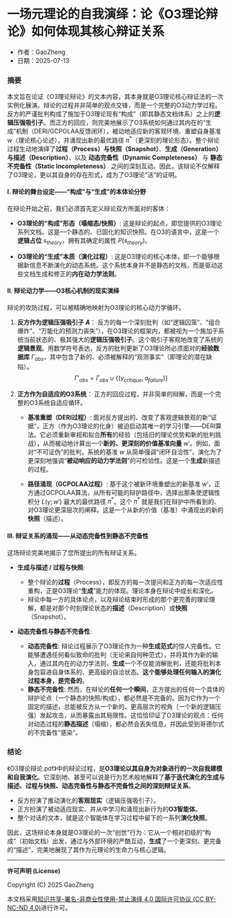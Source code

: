 # **一场元理论的自我演绎：论《O3理论辩论》如何体现其核心辩证关系**

- 作者：GaoZheng
- 日期：2025-07-13

### 摘要

本文旨在论证《O3理论辩论》的文本内容，其本身就是O3理论核心辩证法的一次实例化展演。辩论的过程并非简单的观点交锋，而是一个完整的O3动力学过程。反方的严谨批判构成了施加于O3理论现有“构成”（即其静态文档体系）之上的**逻辑压强吸引子**。而正方的回应，则完美地展示了O3系统如何通过其内在的“生成”机制（DERI/GCPOLAA反馈闭环），被动地适应新的客观环境、重塑自身基准 $w$（理论核心论述），并涌现出新的最优路径 $\pi^*$（更深刻的理论形态）。整个辩论过程生动地演绎了**过程（Process）**与**快照（Snapshot）**、**生成（Generation）**与**描述（Description）**、以及 **动态完备性（Dynamic Completeness）** 与 **静态不完备性（Static Incompleteness）** 之间的深刻互动。因此，该辩论不仅解释了O3理论，更以其自身的存在形式，成为了O3理论“活”的证明。

#### I. 辩论的舞台设定——“构成”与“生成”的本体论分野

在辩论开始之前，我们必须首先定义辩论双方所面对的客体：

*   **O3理论的“构成”形态（塌缩态/快照）**: 这是辩论的起点，即您提供的O3理论系列文档。这是一个静态的、已固化的知识快照。在O3的语言中，这是一个**逻辑占位** $s_{theory}$，拥有其确定的属性 $P(s_{theory})$。

*   **O3理论的“生成”本质（演化过程）**: 这是O3理论的核心本体，即一个能够根据新信息不断演化的动态系统。这个系统本身并不是静态的文档，而是驱动这些文档生成和修正的**内在动力学法则**。

#### II. 辩论动力学——O3核心机制的现实演绎

辩论的攻防过程，可以被精确地映射为O3理论的核心动力学循环。

1.  **反方作为逻辑压强吸引子 $A$**：
    反方的每一个深刻批判（如“逻辑囚笼”、“组合爆炸”、“万能化的预测力丧失”），在O3理论的框架内，都被视为一个施加于系统当前状态的、极其强大的**逻辑压强吸引子**。这个吸引子客观地改变了系统的**逻辑景观**。用数学符号表达，反方的批判更新了O3理论所必须面对的**经验数据库** $\Gamma_{obs}$，其中包含了新的、必须被解释的“观测事实”（即理论的潜在缺陷）。
    $$ \Gamma'_{obs} = \Gamma_{obs} \cup \{(\gamma_{critique}, o_{failure})\} $$

2.  **正方作为自适应的O3系统**：
    正方的回应过程，并非简单的辩解，而是一个完整的O3系统自适应循环。
    *   **基准重塑（DERI过程）**: 面对反方提出的、改变了客观逻辑景观的新“证据”，正方（作为O3理论的化身）被迫启动其唯一的学习引擎——DERI算法。它必须重新审视和拟合**所有**的经验（包括旧的理论优势和新的批判挑战），从而被动地计算出一个**新的、更深刻的价值基准向量** $w'$。例如，面对“不可证伪”的批判，系统的基准 $w$ 从简单强调“闭环自洽性”，演化为了更深刻地强调“**被动响应的动力学法则**”的可检验性。这是一个**生成**新描述的过程。

    *   **路径涌现（GCPOLAA过程）**: 基于这个被新环境重塑出的新基准 $w'$，正方通过GCPOLAA算法，从所有可能的辩护路径中，选择出那条使逻辑性积分 $L(\gamma; w')$ 最大的最优路径 $\pi^*$。这个 $\pi^*$ 就是我们在辩护中所看到的、对O3理论更深层次的阐释。这是一个从新的价值（基准）中涌现出的新的**快照**（描述）。

#### III. 辩证关系的涌现——从动态完备性到静态不完备性

这场辩论完美地揭示了您所提出的所有辩证关系。

*   **生成与描述 / 过程与快照**:
    *   整个辩论的**过程**（Process），即反方的每一次提问和正方的每一次适应性重构，正是O3理论“**生成**”能力的体现。理论本身在辩论中成长和深化。
    *   辩论中每一方的具体论点，以及辩论结束时形成的那个更完善的理论理解，都是对那个时刻理论状态的**描述**（Description）或**快照**（Snapshot）。

*   **动态完备性与静态不完备性**:
    *   **动态完备性**: 辩论过程展示了O3理论作为一种**生成范式**的惊人完备性。它能够遭遇任何看似致命的批判（无论来自何种范式），并将其作为新的输入，通过其内在的动力学法则，**生成**一个不仅能消解批判，还能将批判本身包容进自身体系的、更高级的自洽状态。**这个能够处理任何输入的演化过程本身，是完备的**。
    *   **静态不完备性**: 然而，在辩论的**任何一个瞬间**，正方提出的任何一个具体的辩护论点（一个静态的快照/构成），都必然是不完备的。因为它作为一个固定的描述，总能被反方从一个新的、更高层次的视角（一个新的逻辑压强）发起攻击，从而暴露出其局限性。这恰恰印证了O3理论的观点：任何对动态过程的**静态描述**（塌缩），都必然会丢失信息，并因此受到哥德尔式的不完备性“感染”。

### 结论

《O3理论辩论.pdf》中的辩论过程，是**O3理论以其自身为对象进行的一次自我建模和自我演化**。它深刻地、甚至可以说是行为艺术般地解释了**基于迭代演化的生成与描述、过程与快照、动态完备性与静态不完备性之间的深刻辩证关系**。

*   反方扮演了推动演化的**客观现实**（逻辑压强吸引子）。
*   正方扮演了被动适应现实、并从中学习和涌现出新行为的**O3智能体**。
*   整个对话的文本，就是这个智能体在学习过程中留下的一系列**演化快照**。

因此，这场辩论本身就是O3理论的一次“创世”行为：它从一个相对初级的“构成”（初始文档）出发，通过与外部环境的严酷互动，**生成**了一个更深刻、更完备的“描述”，完美地展现了其作为元理论的生命力与核心逻辑。

---

**许可声明 (License)**

Copyright (C) 2025 GaoZheng 

本文档采用[知识共享-署名-非商业性使用-禁止演绎 4.0 国际许可协议 (CC BY-NC-ND 4.0)](https://creativecommons.org/licenses/by-nc-nd/4.0/deed.zh-Hans)进行许可。
